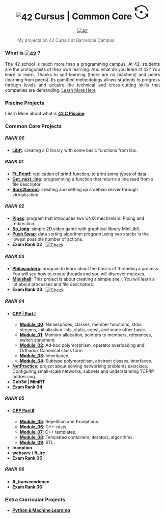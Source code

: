 <!--HEADER-->
<h1 align="center">
 <picture>
  <source media="(prefers-color-scheme: dark)" srcset="https://cdn.simpleicons.org/42/white">
  <img alt="42" width=40 align="center" src="https://cdn.simpleicons.org/42/Black">
 </picture>
 Cursus |
 Common Core
<img src="resources/InProgress.svg">
</h1>
<!--FINISH HEADER-->
<div align="center">
<a href='https://profile.intra.42.fr/users/jcheel-n' target="_blank"><img alt='42' src='https://img.shields.io/badge/Barcelona-000000?logo=42&logoColor=White'/></a>
</div>

> My projects on 42 Cursus at Barcelona Campus

<!--<div align="right">
<a href="https://github.com/JaeSeoKim/badge42"><img width=500 src="https://badge42.vercel.app/api/v2/clfo781th000608l4lo1z8jb2/stats?cursusId=21&coalitionId=205" alt="jcheel-n's 42 stats" /></a>
</div>-->

<h3>
What is
 <picture>
  <source media="(prefers-color-scheme: dark)" srcset="https://cdn.simpleicons.org/42/white">
  <img alt="42" width=32 align="center" src="https://cdn.simpleicons.org/42/Black">
 </picture>
 ?
</h3>
<p style='text-align: justify;'>
The 42 school is much more than a programming campus. At 42, students are the protagonists of their own learning.
And what do you learn at 42? You learn to learn. Thanks to self-learning (there are no teachers) and peers (learning from peers). Its gamified methodology allows students to progress through levels and acquire the technical and cross-cutting skills that companies are demanding.
<a href="https://42.fr/en/the-program/innovative-learning/">Learn More Here</a></p>

### Piscine Projects
Learn More about what is **[42 C Piscine](https://github.com/josephcheel/42-Piscine)**

### Common Core Projects
##### RANK 00
* **[Libft](https://github.com/josephcheel/42-Libft)**: creating a C library with some basic functions from libc.
##### RANK 01
* **[Ft_Printf](https://github.com/josephcheel/42-Ft_Printf)**: replication of printf function, to print some types of data.
* **[Get_next_line](https://github.com/josephcheel/42-Get_next_line)**: programming a function that returns a line read from a file descriptor.
* **[Born2beroot](https://github.com/josephcheel/42-Born2beroot)**: creating and setting up a debian server through virtualization.
##### RANK 02
* **[Pipex](https://github.com/josephcheel/42-Pipex)**: program that introduces two UNIX mechanism. Piping and redirection.
* **[So_long](https://github.com/josephcheel/42-So_long)**: simple 2D video game with graphical library MiniLibX.
* **[Push Swap](https://github.com/josephcheel/42-Push_Swap)**: data sorting algorithm program using two stacks in the lowest possible number of actions. 
* **Exam Rank 02** &nbsp; <img alt="Check" align="center" width=90 src="https://raw.githubusercontent.com/Mqxx/GitHub-Markdown/main/blockquotes/badge/dark-theme/check.svg">
##### RANK 03
* **[Philosophers](https://github.com/josephcheel/42-Philosophers)**: program to learn about the basics of threading a process. You will see how to create threads and you will discover mutexes.
* **[Minishell](https://github.com/alexgeiser78/42-minishell)**: This project is about creating a simple shell. You will learn a lot about processes and file descriptors.
* **Exam Rank 03** &nbsp; <img alt="Check" align="center" width=90 src="https://raw.githubusercontent.com/Mqxx/GitHub-Markdown/main/blockquotes/badge/dark-theme/check.svg">
##### RANK 04
* #### [CPP | Part I](https://github.com/josephcheel/42-CPP)
  * **[Module_00](https://github.com/josephcheel/42-CPP/tree/main/CPP_Module_00)**: Namespaces, classes, member functions, stdio streams, initialization lists, static, const, and some other basic.
  * **[Module_01](https://github.com/josephcheel/42-CPP/tree/main/CPP_Module_01)**: Memory allocation, pointers to members, references, switch statement.
  * **[Module_02](https://github.com/josephcheel/42-CPP/tree/main/CPP_Module_02)**: Ad-hoc polymorphism, operator overloading and Orthodox Canonical class form.
  * **[Module_03](https://github.com/josephcheel/42-CPP/tree/main/CPP_Module_03)**: Inheritance.
  * **[Module_04](https://github.com/josephcheel/42-CPP/tree/main/CPP_Module_04)**: Subtype polymorphism, abstract classes, interfaces.
* **[NetPractice](https://github.com/josephcheel/42-NetPractice)**: project about solving networking problems exercises. Configuring small-scale networks, subnets and understanding TCP/IP addressing.
* **Cub3d | MiniRT**
* **Exam Rank 04**
 ##### RANK 05
* #### [CPP Part II](https://github.com/josephcheel/42-CPP)
  * **[Module_05](https://github.com/josephcheel/42-CPP/tree/main/CPP_Module_05)**: Repetition and Exceptions.
  * **[Module_06](https://github.com/josephcheel/42-CPP/tree/main/CPP_Module_06)**: C++ casts.
  * **[Module_07](https://github.com/josephcheel/42-CPP/tree/main/CPP_Module_07)**: C++ templates.
  * **[Module_08](https://github.com/josephcheel/42-CPP/tree/main/CPP_Module_08)**: Templated containers, iterators, algorithms.
  * **[Module_09](https://github.com/josephcheel/42-CPP/tree/main/CPP_Module_09)**: STL.
* **Inception**
* **webserv / ft_irc**
* **Exam Rank 05**
 ##### RANK 06
* **ft_transcendence**
* **Exam Rank 06**

### Extra Curricular Projects
* **[Python & Machine Learning](https://github.com/josephcheel/42-Python-Machine-Learning)**

